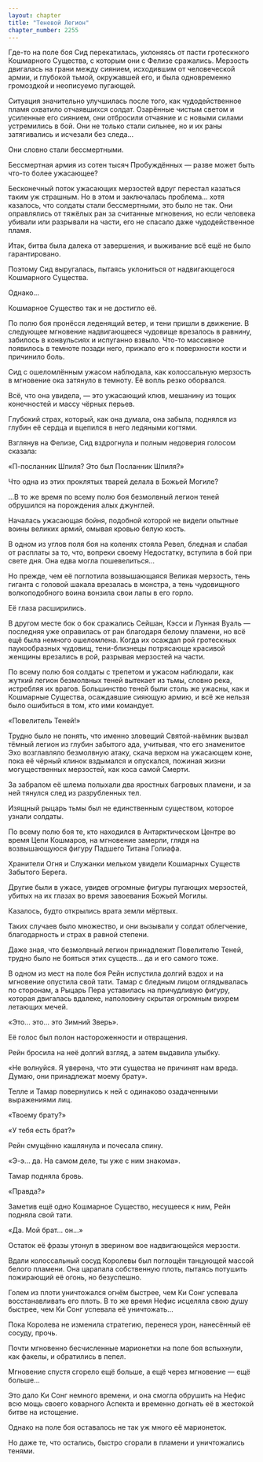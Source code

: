 ```yaml
---
layout: chapter
title: "Теневой Легион"
chapter_number: 2255
---
```




Где-то на поле боя Сид перекатилась, уклоняясь от пасти гротескного Кошмарного Существа, с которым они с Фелизе сражались. Мерзость двигалась на грани между сиянием, исходившим от человеческой армии, и глубокой тьмой, окружавшей его, и была одновременно громоздкой и неописуемо пугающей.

Ситуация значительно улучшилась после того, как чудодейственное пламя охватило отчаявшихся солдат. Озарённые чистым светом и усиленные его сиянием, они отбросили отчаяние и с новыми силами устремились в бой. Они не только стали сильнее, но и их раны затягивались и исчезали без следа...

Они словно стали бессмертными.

Бессмертная армия из сотен тысяч Пробуждённых — разве может быть что-то более ужасающее?

Бесконечный поток ужасающих мерзостей вдруг перестал казаться таким уж страшным. Но в этом и заключалась проблема... хотя казалось, что солдаты стали бессмертными, это было не так. Они оправлялись от тяжёлых ран за считанные мгновения, но если человека убивали или разрывали на части, его не спасало даже чудодейственное пламя.

Итак, битва была далека от завершения, и выживание всё ещё не было гарантировано.

Поэтому Сид выругалась, пытаясь уклониться от надвигающегося Кошмарного Существа.

Однако...

Кошмарное Существо так и не достигло её.

По полю боя пронёсся леденящий ветер, и тени пришли в движение. В следующее мгновение надвигающееся чудовище врезалось в равнину, забилось в конвульсиях и испуганно взвыло. Что-то массивное появилось в темноте позади него, прижало его к поверхности кости и причинило боль.

Сид с ошеломлённым ужасом наблюдала, как колоссальную мерзость в мгновение ока затянуло в темноту. Её вопль резко оборвался.

Всё, что она увидела, — это ужасающий клюв, мешанину из тощих конечностей и массу чёрных перьев.

Глубокий страх, который, как она думала, она забыла, поднялся из глубин её сердца и вцепился в него ледяными когтями.

Взглянув на Фелизе, Сид вздрогнула и полным недоверия голосом сказала:

«П-посланник Шпиля? Это был Посланник Шпиля?»

Что одна из этих проклятых тварей делала в Божьей Могиле?

...В то же время по всему полю боя безмолвный легион теней обрушился на порождения алых джунглей.

Началась ужасающая бойня, подобной которой не видели опытные воины великих армий, омывая кровью белую кость.

В одном из углов поля боя на коленях стояла Ревел, бледная и слабая от расплаты за то, что, вопреки своему Недостатку, вступила в бой при свете дня. Она едва могла пошевелиться...

Но прежде, чем её поглотила возвышающаяся Великая мерзость, тень гиганта с головой шакала врезалась в монстра, а тень чудовищного волкоподобного воина вонзила свои лапы в его горло.

Её глаза расширились.

В другом месте бок о бок сражались Сейшан, Кэсси и Лунная Вуаль — последняя уже оправилась от ран благодаря белому пламени, но всё ещё была немного ошеломлена. Когда их осаждал рой гротескных паукообразных чудовищ, тени-близнецы потрясающе красивой женщины врезались в рой, разрывая мерзостей на части.

По всему полю боя солдаты с трепетом и ужасом наблюдали, как жуткий легион безмолвных теней вытекает из тьмы, словно река, истребляя их врагов. Большинство теней были столь же ужасны, как и Кошмарные Существа, осаждавшие сияющую армию, и всё же нельзя было ошибиться в том, кто ими командует.

«Повелитель Теней!»

Трудно было не понять, что именно зловещий Святой-наёмник вызвал тёмный легион из глубин забытого ада, учитывая, что его знаменитое Эхо возглавляло безмолвную атаку, скача верхом на ужасающем коне, пока её чёрный клинок вздымался и опускался, пожиная жизни могущественных мерзостей, как коса самой Смерти.

За забралом её шлема полыхали два яростных багровых пламени, и за ней тянулся след из разрубленных тел.

Изящный рыцарь тьмы был не единственным существом, которое узнали солдаты.

По всему полю боя те, кто находился в Антарктическом Центре во время Цепи Кошмаров, на мгновение замерли, глядя на возвышающуюся фигуру Падшего Титана Голиафа.

Хранители Огня и Служанки мельком увидели Кошмарных Существ Забытого Берега.

Другие были в ужасе, увидев огромные фигуры пугающих мерзостей, убитых на их глазах во время завоевания Божьей Могилы.

Казалось, будто открылись врата земли мёртвых.

Таких случаев было множество, и они вызывали у солдат облегчение, благодарность и страх в равной степени.

Даже зная, что безмолвный легион принадлежит Повелителю Теней, трудно было не бояться этих существ... да и его самого тоже.

В одном из мест на поле боя Рейн испустила долгий вздох и на мгновение опустила свой тати. Тамар с бледным лицом оглядывалась по сторонам, а Рыцарь Пера уставилась на причудливую фигуру, которая двигалась вдалеке, наполовину скрытая огромным вихрем летающих мечей.

«Это... это... это Зимний Зверь».

Её голос был полон настороженности и отвращения.

Рейн бросила на неё долгий взгляд, а затем выдавила улыбку.

«Не волнуйся. Я уверена, что эти существа не причинят нам вреда. Думаю, они принадлежат моему брату».

Телле и Тамар повернулись к ней с одинаково озадаченными выражениями лиц.

«Твоему брату?»

«У тебя есть брат?»

Рейн смущённо кашлянула и почесала спину.

«Э-э... да. На самом деле, ты уже с ним знакома».

Тамар подняла бровь.

«Правда?»

Заметив ещё одно Кошмарное Существо, несущееся к ним, Рейн подняла свой тати.

«Да. Мой брат... он...»

Остаток её фразы утонул в зверином вое надвигающейся мерзости.

Вдали колоссальный сосуд Королевы был поглощён танцующей массой белого пламени. Она царапала собственную плоть, пытаясь потушить пожирающий её огонь, но безуспешно.

Голем из плоти уничтожался огнём быстрее, чем Ки Сонг успевала восстанавливать его плоть. В то же время Нефис исцеляла свою душу быстрее, чем Ки Сонг успевала её уничтожать...

Пока Королева не изменила стратегию, перенеся урон, нанесённый её сосуду, прочь.

Почти мгновенно бесчисленные марионетки на поле боя вспыхнули, как факелы, и обратились в пепел.

Мгновение спустя сгорело ещё больше, а ещё через мгновение — ещё больше...

Это дало Ки Сонг немного времени, и она смогла обрушить на Нефис всю мощь своего коварного Аспекта и временно догнать её в жестокой битве на истощение.

Однако на поле боя оставалось не так уж много её марионеток.

Но даже те, что остались, быстро сгорали в пламени и уничтожались тенями.

